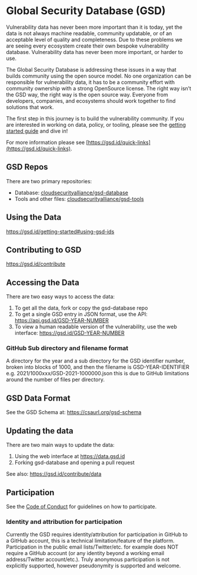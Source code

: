 # Global Security Database (GSD)

Vulnerability data has never been more important than it is today, yet the data is not always machine readable, community updatable, or of an acceptable level of quality and completeness. Due to these problems we are seeing every ecosystem create their own bespoke vulnerability database. Vulnerability data has never been more important, or harder to use.

The Global Security Database is addressing these issues in a way that builds community using the open source model. No one organization can be responsible for vulnerability data, it has to be a community effort with community ownership with a strong OpenSource license. The right way isn’t the GSD way, the right way is the open source way. Everyone from developers, companies, and ecosystems should work together to find solutions that work.

The first step in this journey is to build the vulnerability community. If you are interested in working on data, policy, or tooling, please see the [getting started guide](https://gsd.id/getting-started) and dive in!

For more information please see [https://gsd.id/quick-links](https://gsd.id/quick-links).

## GSD Repos

There are two primary repositories:

- Database: [cloudsecurityalliance/gsd-database](https://github.com/cloudsecurityalliance/gsd-database)
- Tools and other files: [cloudsecurityalliance/gsd-tools](https://github.com/cloudsecurityalliance/gsd-tools)

## Using the Data

https://gsd.id/getting-started#using-gsd-ids

## Contributing to GSD

https://gsd.id/contribute

## Accessing the Data

There are two easy ways to access the data:

1. To get all the data, fork or copy the gsd-database repo
2. To get a single GSD entry in JSON format, use the API: https://api.gsd.id/GSD-YEAR-NUMBER
3. To view a human readable version of the vulnerability, use the web interface: https://gsd.id/GSD-YEAR-NUMBER

### GitHub Sub directory and filename format

A directory for the year and a sub directory for the GSD identifier number, broken into blocks of 1000, and then the filename is GSD-YEAR-IDENTIFIER e.g. 2021/1000xxx/GSD-2021-1000000.json this is due to GitHub limitations around the number of files per directory.

## GSD Data Format

See the GSD Schema at: https://csaurl.org/gsd-schema

## Updating the data

There are two main ways to update the data:

1) Using the web interface at https://data.gsd.id
2) Forking gsd-database and opening a pull request

See also: https://gsd.id/contribute/data

## Participation

See the [Code of Conduct](CODE_OF_CONDUCT.md) for guidelines on how to participate.

### Identity and attribution for participation

Currently the GSD requires identity/attribution for participation in GitHub to a GitHub account, this is a technical limitation/feature of the platform. Participation in the public email lists/Twitter/etc. for example does NOT require a GitHub account (or any identity beyond a working email address/Twitter account/etc.). Truly anonymous participation is not explicitly supported, however pseudonymity is supported and welcome.
